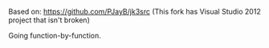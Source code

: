 Based on: https://github.com/PJayB/jk3src (This fork has Visual Studio 2012 project that isn't broken)

Going function-by-function. 
